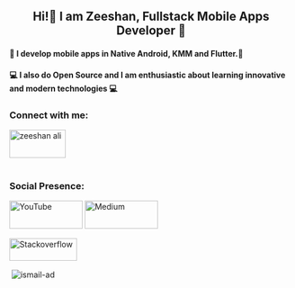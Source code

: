 <h2 align="center">Hi!👋 I am Zeeshan, Fullstack Mobile Apps Developer 📲</h2>

<h4>📱 I develop mobile apps in Native Android, KMM and Flutter.📱 </h4>
<h4>💻 I also do Open Source and I am enthusiastic about learning innovative and modern technologies 💻 </h4>

<h3 align="left">Connect with me:</h3>
<a href="https://www.linkedin.com/in/devscion/" target="blank"><img src="https://raw.githubusercontent.com/rahuldkjain/github-profile-readme-generator/master/src/images/icons/Social/linked-in-alt.svg" alt="zeeshan ali" height="50" width="100" /></a>

</br>
</br>

<h3 align="left">Social Presence:</h3>
<p align="center">
<!--   <a href="https://dev-scion.tech" target="_blank"><img src="https://raw.githubusercontent.com/zeeshanali-k/zeeshanali-k/master/assets/website.png" height="50" width="130" alt="Website"></a> -->

<a href="https://www.youtube.com/@devscion" target="_blank"><img src="https://raw.githubusercontent.com/zeeshanali-k/zeeshanali-k/master/assets/youtube.png" height="50" width="130" alt="YouTube"></a>
  <a href="https://zeeshan-ali.medium.com" target="_blank"><img src="https://raw.githubusercontent.com/zeeshanali-k/zeeshanali-k/master/assets/medium.png" height="50" width="130" alt="Medium"></a>
  
  <a href="https://stackoverflow.com/users/12803398/zeeshan-ali" target="_blank"><img src="https://raw.githubusercontent.com/zeeshanali-k/zeeshanali-k/master/assets/Screenshot 2023-09-05 at 3.31.24 PM.png" height="40" width="120" alt="Stackoverflow"></a>
	
</p>



<p>&nbsp;<img align="center" src="https://github-readme-stats.vercel.app/api?username=zeeshanali-k&show_icons=true&locale=en" alt="ismail-ad" /></p>
